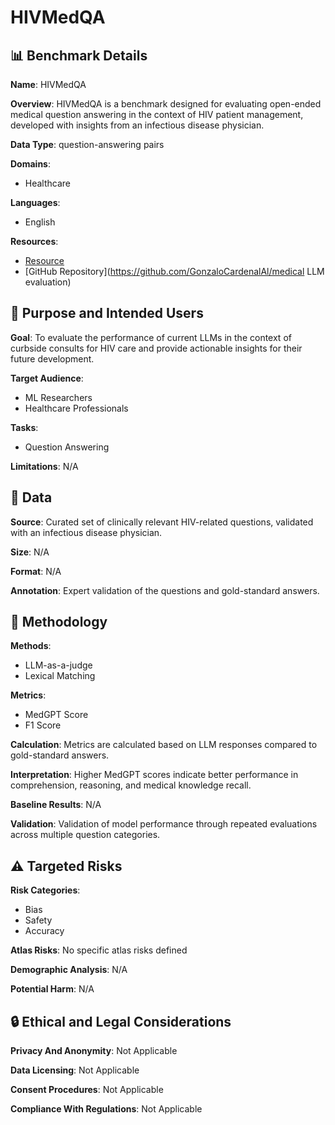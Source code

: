 # HIVMedQA

## 📊 Benchmark Details

**Name**: HIVMedQA

**Overview**: HIVMedQA is a benchmark designed for evaluating open-ended medical question answering in the context of HIV patient management, developed with insights from an infectious disease physician.

**Data Type**: question-answering pairs

**Domains**:
- Healthcare

**Languages**:
- English

**Resources**:
- [Resource](https://zenodo.org/records/15868085)
- [GitHub Repository](https://github.com/GonzaloCardenalAl/medical LLM evaluation)

## 🎯 Purpose and Intended Users

**Goal**: To evaluate the performance of current LLMs in the context of curbside consults for HIV care and provide actionable insights for their future development.

**Target Audience**:
- ML Researchers
- Healthcare Professionals

**Tasks**:
- Question Answering

**Limitations**: N/A

## 💾 Data

**Source**: Curated set of clinically relevant HIV-related questions, validated with an infectious disease physician.

**Size**: N/A

**Format**: N/A

**Annotation**: Expert validation of the questions and gold-standard answers.

## 🔬 Methodology

**Methods**:
- LLM-as-a-judge
- Lexical Matching

**Metrics**:
- MedGPT Score
- F1 Score

**Calculation**: Metrics are calculated based on LLM responses compared to gold-standard answers.

**Interpretation**: Higher MedGPT scores indicate better performance in comprehension, reasoning, and medical knowledge recall.

**Baseline Results**: N/A

**Validation**: Validation of model performance through repeated evaluations across multiple question categories.

## ⚠️ Targeted Risks

**Risk Categories**:
- Bias
- Safety
- Accuracy

**Atlas Risks**:
No specific atlas risks defined

**Demographic Analysis**: N/A

**Potential Harm**: N/A

## 🔒 Ethical and Legal Considerations

**Privacy And Anonymity**: Not Applicable

**Data Licensing**: Not Applicable

**Consent Procedures**: Not Applicable

**Compliance With Regulations**: Not Applicable
